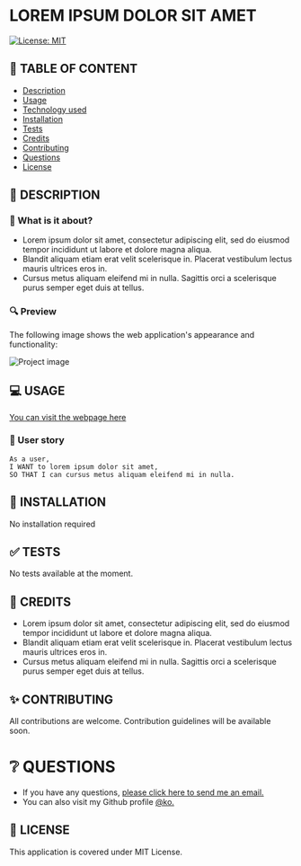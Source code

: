 
# LOREM IPSUM DOLOR SIT AMET
[![License: MIT](https://img.shields.io/badge/License-MIT-yellow.svg)](https://opensource.org/licenses/MIT)

  ## 🚩 TABLE OF CONTENT
- [Description](#-description)
- [Usage](#-usage)
- [Technology used](#-technology-used)
- [Installation](#-installation)
- [Tests](#-tests)
- [Credits](#-credits)
- [Contributing](#-contributing)
- [Questions](#-questions)
- [License](#-license)

## 📖 DESCRIPTION  
### 🎯 What is it about?  

  - Lorem ipsum dolor sit amet, consectetur adipiscing elit, sed do eiusmod tempor incididunt ut labore et dolore magna aliqua. 
  - Blandit aliquam etiam erat velit scelerisque in. Placerat vestibulum lectus mauris ultrices eros in. 
  - Cursus metus aliquam eleifend mi in nulla. Sagittis orci a scelerisque purus semper eget duis at tellus.
   
### 🔍 Preview  
The following image shows the web application's appearance and functionality:

![Project image](https://picsum.photos/id/1/800/500)

## 💻 USAGE
[You can visit the webpage here](https://en.wikipedia.org/wiki/HTTP_404#Soft_404_errors)
### 💬 User story

  ```
  As a user,
  I WANT to lorem ipsum dolor sit amet,
  SO THAT I can cursus metus aliquam eleifend mi in nulla.
  ```

## 🚀 INSTALLATION
  No installation required
  
## ✅ TESTS
  No tests available at the moment.
  

## 💬 CREDITS

  - Lorem ipsum dolor sit amet, consectetur adipiscing elit, sed do eiusmod tempor incididunt ut labore et dolore magna aliqua. 
  - Blandit aliquam etiam erat velit scelerisque in. Placerat vestibulum lectus mauris ultrices eros in. 
  - Cursus metus aliquam eleifend mi in nulla. Sagittis orci a scelerisque purus semper eget duis at tellus.
  
## ✨ CONTRIBUTING
  All contributions are welcome. Contribution guidelines will be available soon.
  
# ❔ QUESTIONS
  - If you have any questions, [please click here to send me an email.](mailto:ko@p.com) 
  - You can also visit my Github profile [@ko.](https://github.com/ko)
  
## 📃 LICENSE
  This application is covered under MIT License.
  

